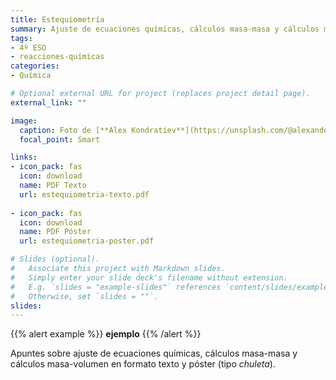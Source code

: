```yaml
---
title: Estequiometría
summary: Ajuste de ecuaciones químicas, cálculos masa-masa y cálculos masa-volumen.
tags:
- 4º ESO
- reacciones-químicas
categories:
- Química

# Optional external URL for project (replaces project detail page).
external_link: ""

image:
  caption: Foto de [**Alex Kondratiev**](https://unsplash.com/@alexanderkondratiev) en [Unsplash](https://unsplash.com)
  focal_point: Smart

links:
- icon_pack: fas
  icon: download
  name: PDF Texto
  url: estequiometria-texto.pdf
  
- icon_pack: fas
  icon: download
  name: PDF Póster
  url: estequiometria-poster.pdf  

# Slides (optional).
#   Associate this project with Markdown slides.
#   Simply enter your slide deck's filename without extension.
#   E.g. `slides = "example-slides"` references `content/slides/example-slides.md`.
#   Otherwise, set `slides = ""`.
slides: 
---
```


{{% alert example %}}
**ejemplo**
{{% /alert %}}

Apuntes sobre ajuste de ecuaciones químicas, cálculos masa-masa y cálculos masa-volumen en formato texto y póster (tipo _chuleta_).
